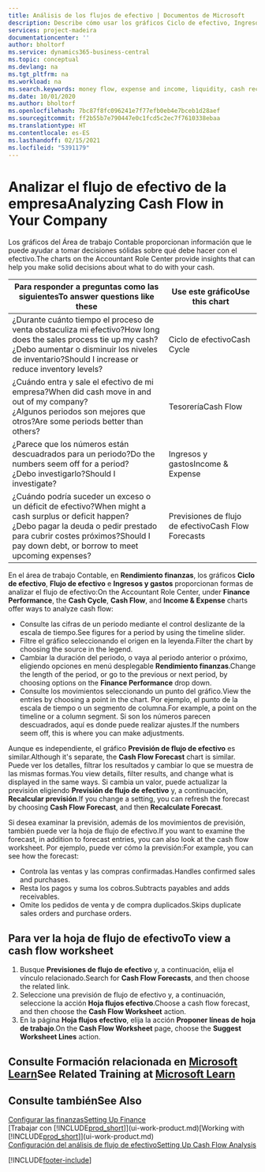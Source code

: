 ```yaml
---
title: Análisis de los flujos de efectivo | Documentos de Microsoft
description: Describe cómo usar los gráficos Ciclo de efectivo, Ingresos y gastos, Flujo de efectivo y Previsión de flujo de efectivo para analizar el flujo de dinero de entrada y salida pasado y futuro de su empresa.
services: project-madeira
documentationcenter: ''
author: bholtorf
ms.service: dynamics365-business-central
ms.topic: conceptual
ms.devlang: na
ms.tgt_pltfrm: na
ms.workload: na
ms.search.keywords: money flow, expense and income, liquidity, cash receipts minus cash payments, Cartera
ms.date: 10/01/2020
ms.author: bholtorf
ms.openlocfilehash: 7bc87f8fc096241e7f77efb0eb4e7bceb1d28aef
ms.sourcegitcommit: ff2b55b7e790447e0c1fcd5c2ec7f7610338ebaa
ms.translationtype: HT
ms.contentlocale: es-ES
ms.lasthandoff: 02/15/2021
ms.locfileid: "5391179"
---
```

# <a name="analyzing-cash-flow-in-your-company"></a><span data-ttu-id="f41a3-103">Analizar el flujo de efectivo de la empresa</span><span class="sxs-lookup"><span data-stu-id="f41a3-103">Analyzing Cash Flow in Your Company</span></span>
<span data-ttu-id="f41a3-104">Los gráficos del Área de trabajo Contable proporcionan información que le puede ayudar a tomar decisiones sólidas sobre qué debe hacer con el efectivo.</span><span class="sxs-lookup"><span data-stu-id="f41a3-104">The charts on the Accountant Role Center provide insights that can help you make solid decisions about what to do with your cash.</span></span>  

| <span data-ttu-id="f41a3-105">Para responder a preguntas como las siguientes</span><span class="sxs-lookup"><span data-stu-id="f41a3-105">To answer questions like these</span></span> | <span data-ttu-id="f41a3-106">Use este gráfico</span><span class="sxs-lookup"><span data-stu-id="f41a3-106">Use this chart</span></span> |
| --- | --- |
| <span data-ttu-id="f41a3-107">¿Durante cuánto tiempo el proceso de venta obstaculiza mi efectivo?</span><span class="sxs-lookup"><span data-stu-id="f41a3-107">How long does the sales process tie up my cash?</span></span></br> <span data-ttu-id="f41a3-108">¿Debo aumentar o disminuir los niveles de inventario?</span><span class="sxs-lookup"><span data-stu-id="f41a3-108">Should I increase or reduce inventory levels?</span></span> |<span data-ttu-id="f41a3-109">Ciclo de efectivo</span><span class="sxs-lookup"><span data-stu-id="f41a3-109">Cash Cycle</span></span> |
| <span data-ttu-id="f41a3-110">¿Cuándo entra y sale el efectivo de mi empresa?</span><span class="sxs-lookup"><span data-stu-id="f41a3-110">When did cash move in and out of my company?</span></span></br> <span data-ttu-id="f41a3-111">¿Algunos periodos son mejores que otros?</span><span class="sxs-lookup"><span data-stu-id="f41a3-111">Are some periods better than others?</span></span> |<span data-ttu-id="f41a3-112">Tesorería</span><span class="sxs-lookup"><span data-stu-id="f41a3-112">Cash Flow</span></span> |
| <span data-ttu-id="f41a3-113">¿Parece que los números están descuadrados para un periodo?</span><span class="sxs-lookup"><span data-stu-id="f41a3-113">Do the numbers seem off for a period?</span></span></br> <span data-ttu-id="f41a3-114">¿Debo investigarlo?</span><span class="sxs-lookup"><span data-stu-id="f41a3-114">Should I investigate?</span></span> |<span data-ttu-id="f41a3-115">Ingresos y gastos</span><span class="sxs-lookup"><span data-stu-id="f41a3-115">Income & Expense</span></span> |
| <span data-ttu-id="f41a3-116">¿Cuándo podría suceder un exceso o un déficit de efectivo?</span><span class="sxs-lookup"><span data-stu-id="f41a3-116">When might a cash surplus or deficit happen?</span></span></br> <span data-ttu-id="f41a3-117">¿Debo pagar la deuda o pedir prestado para cubrir costes próximos?</span><span class="sxs-lookup"><span data-stu-id="f41a3-117">Should I pay down debt, or borrow to meet upcoming expenses?</span></span> |<span data-ttu-id="f41a3-118">Previsiones de flujo de efectivo</span><span class="sxs-lookup"><span data-stu-id="f41a3-118">Cash Flow Forecasts</span></span> |

<span data-ttu-id="f41a3-119">En el área de trabajo Contable, en **Rendimiento finanzas**, los gráficos **Ciclo de efectivo**, **Flujo de efectivo** e **Ingresos y gastos** proporcionan formas de analizar el flujo de efectivo:</span><span class="sxs-lookup"><span data-stu-id="f41a3-119">On the Accountant Role Center, under **Finance Performance**, the **Cash Cycle**, **Cash Flow**, and **Income & Expense** charts offer ways to analyze cash flow:</span></span>  

* <span data-ttu-id="f41a3-120">Consulte las cifras de un periodo mediante el control deslizante de la escala de tiempo.</span><span class="sxs-lookup"><span data-stu-id="f41a3-120">See figures for a period by using the timeline slider.</span></span>  
* <span data-ttu-id="f41a3-121">Filtre el gráfico seleccionando el origen en la leyenda.</span><span class="sxs-lookup"><span data-stu-id="f41a3-121">Filter the chart by choosing the source in the legend.</span></span>  
* <span data-ttu-id="f41a3-122">Cambiar la duración del periodo, o vaya al periodo anterior o próximo, eligiendo opciones en menú desplegable **Rendimiento finanzas**.</span><span class="sxs-lookup"><span data-stu-id="f41a3-122">Change the length of the period, or go to the previous or next period, by choosing options on the **Finance Performance** drop down.</span></span>  
* <span data-ttu-id="f41a3-123">Consulte los movimientos seleccionando un punto del gráfico.</span><span class="sxs-lookup"><span data-stu-id="f41a3-123">View the entries by choosing a point in the chart.</span></span> <span data-ttu-id="f41a3-124">Por ejemplo, el punto de la escala de tiempo o un segmento de columna.</span><span class="sxs-lookup"><span data-stu-id="f41a3-124">For example, a point on the timeline or a column segment.</span></span> <span data-ttu-id="f41a3-125">Si son los números parecen descuadrados, aquí es donde puede realizar ajustes.</span><span class="sxs-lookup"><span data-stu-id="f41a3-125">If the numbers seem off, this is where you can make adjustments.</span></span>  

<span data-ttu-id="f41a3-126">Aunque es independiente, el gráfico **Previsión de flujo de efectivo** es similar.</span><span class="sxs-lookup"><span data-stu-id="f41a3-126">Although it's separate, the **Cash Flow Forecast** chart is similar.</span></span> <span data-ttu-id="f41a3-127">Puede ver los detalles, filtrar los resultados y cambiar lo que se muestra de las mismas formas.</span><span class="sxs-lookup"><span data-stu-id="f41a3-127">You view details, filter results, and change what is displayed in the same ways.</span></span> <span data-ttu-id="f41a3-128">Si cambia un valor, puede actualizar la previsión eligiendo **Previsión de flujo de efectivo** y, a continuación, **Recalcular previsión**.</span><span class="sxs-lookup"><span data-stu-id="f41a3-128">If you change a setting, you can refresh the forecast by choosing **Cash Flow Forecast**, and then **Recalculate Forecast**.</span></span>

<span data-ttu-id="f41a3-129">Si desea examinar la previsión, además de los movimientos de previsión, también puede ver la hoja de flujo de efectivo.</span><span class="sxs-lookup"><span data-stu-id="f41a3-129">If you want to examine the forecast, in addition to forecast entries, you can also look at the cash flow worksheet.</span></span> <span data-ttu-id="f41a3-130">Por ejemplo, puede ver cómo la previsión:</span><span class="sxs-lookup"><span data-stu-id="f41a3-130">For example, you can see how the forecast:</span></span>

* <span data-ttu-id="f41a3-131">Controla las ventas y las compras confirmadas.</span><span class="sxs-lookup"><span data-stu-id="f41a3-131">Handles confirmed sales and purchases.</span></span>  
* <span data-ttu-id="f41a3-132">Resta los pagos y suma los cobros.</span><span class="sxs-lookup"><span data-stu-id="f41a3-132">Subtracts payables and adds receivables.</span></span>  
* <span data-ttu-id="f41a3-133">Omite los pedidos de venta y de compra duplicados.</span><span class="sxs-lookup"><span data-stu-id="f41a3-133">Skips duplicate sales orders and purchase orders.</span></span>  

## <a name="to-view-a-cash-flow-worksheet"></a><span data-ttu-id="f41a3-134">Para ver la hoja de flujo de efectivo</span><span class="sxs-lookup"><span data-stu-id="f41a3-134">To view a cash flow worksheet</span></span>
1. <span data-ttu-id="f41a3-135">Busque **Previsiones de flujo de efectivo** y, a continuación, elija el vínculo relacionado.</span><span class="sxs-lookup"><span data-stu-id="f41a3-135">Search for **Cash Flow Forecasts**, and then choose the related link.</span></span>  
2. <span data-ttu-id="f41a3-136">Seleccione una previsión de flujo de efectivo y, a continuación, seleccione la acción **Hoja flujos efectivo**.</span><span class="sxs-lookup"><span data-stu-id="f41a3-136">Choose a cash flow forecast, and then choose the **Cash Flow Worksheet** action.</span></span>  
3. <span data-ttu-id="f41a3-137">En la página **Hoja flujos efectivo**, elija la acción **Proponer líneas de hoja de trabajo**.</span><span class="sxs-lookup"><span data-stu-id="f41a3-137">On the **Cash Flow Worksheet** page, choose the **Suggest Worksheet Lines** action.</span></span>  

## <a name="see-related-training-at-microsoft-learn"></a><span data-ttu-id="f41a3-138">Consulte Formación relacionada en [Microsoft Learn](/learn/modules/forecast-cash-flow-dynamics-365-business-central/index)</span><span class="sxs-lookup"><span data-stu-id="f41a3-138">See Related Training at [Microsoft Learn](/learn/modules/forecast-cash-flow-dynamics-365-business-central/index)</span></span>

## <a name="see-also"></a><span data-ttu-id="f41a3-139">Consulte también</span><span class="sxs-lookup"><span data-stu-id="f41a3-139">See Also</span></span>
[<span data-ttu-id="f41a3-140">Configurar las finanzas</span><span class="sxs-lookup"><span data-stu-id="f41a3-140">Setting Up Finance</span></span>](finance-setup-finance.md)  
<span data-ttu-id="f41a3-141">[Trabajar con [!INCLUDE[prod_short](includes/prod_short.md)]](ui-work-product.md)</span><span class="sxs-lookup"><span data-stu-id="f41a3-141">[Working with [!INCLUDE[prod_short](includes/prod_short.md)]](ui-work-product.md)</span></span>  
[<span data-ttu-id="f41a3-142">Configuración del análisis de flujo de efectivo</span><span class="sxs-lookup"><span data-stu-id="f41a3-142">Setting Up Cash Flow Analysis</span></span>](finance-setup-cash-flow-analyses.md)  


[!INCLUDE[footer-include](includes/footer-banner.md)]
